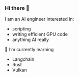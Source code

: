 ### Hi there 👋

I am an AI engineer interested in:
 - scripting
 - writing efficient GPU code
 - anything AI really
 
🌱 I’m currently learning
 - Langchain
 - Rust
 - Vulkan

<!--
**Tom-v-G/Tom-v-G** is a ✨ _special_ ✨ repository because its `README.md` (this file) appears on your GitHub profile.

Here are some ideas to get you started:

- 🔭 I’m currently working on ...
- 🌱 I’m currently learning ...
- 👯 I’m looking to collaborate on ...
- 🤔 I’m looking for help with ...
- 💬 Ask me about ...
- 📫 How to reach me: ...
- 😄 Pronouns: ...
- ⚡ Fun fact: ...
-->
